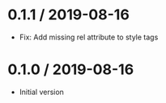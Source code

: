# 0.1.1 / 2019-08-16

  * Fix: Add missing rel attribute to style tags

# 0.1.0 / 2019-08-16

  * Initial version
